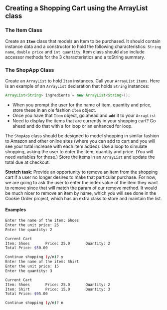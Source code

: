 ## Creating a Shopping Cart using the ArrayList class

### The Item Class

Create an **`Item`** class that models an Item to be purchased. It should contain instance data and a constructor to hold the following characteristics: `String name`, `double price` and `int quantity`. Item class should also include accessor methods for the 3 characteristics and a toString summary.

### The ShopApp Class

Create an `ArrayList` to hold `Item` instances. Call your `ArrayList` `items`. Here is an example of an `ArrayList` declaration that holds `String` instances:

```java
ArrayList<String> ingredients = new ArrayList<String>();
```

- When you prompt the user for the name of item, quantity and price, store these in an ole fashion `Item` object.
- Once you have that `Item` object, go ahead and **`add`** it to your `ArrayList`
- Need to display the items that are currently in your shopping cart? Go ahead and do that with a for loop or an enhanced for loop.

The `ShopApp` class should be designed to model shopping in similar fashion to Amazon and other online sites (where you can add to cart and you will see your total increase with each item added). Use a loop to simulate shopping, asking the user to enter the item, quantity and price. (You will need variables for these.) Store the items in an `ArrayList` and update the total due at checkout.

 **Stretch task**: Provide an opportunity to remove an item from the shopping cart if a user no longer desires to make that particular purchase. For now, we are going to ask the user to enter the index value of the item they want to remove since that will match the param of our remove method. It would be much nicer to remove an item by name, which you will see done in the Cookie Order project, which has an extra class to store and maintain the list. 

#### Examples

```bash
Enter the name of the item: Shoes
Enter the unit price: 25
Enter the quantity: 2

Current Cart
Item: Shoes		  Price: 25.0	    Quantity: 2
Total Price: $50.00

Continue shopping (y/n)? y
Enter the name of the item: Shirt
Enter the unit price: 15
Enter the quantity: 3

Current Cart
Item: Shoes		  Price: 25.0	    Quantity: 2		
Item: Shirt		  Price: 15.0	    Quantity: 3		
Total Price: $95.00

Continue shopping (y/n)? n
```
